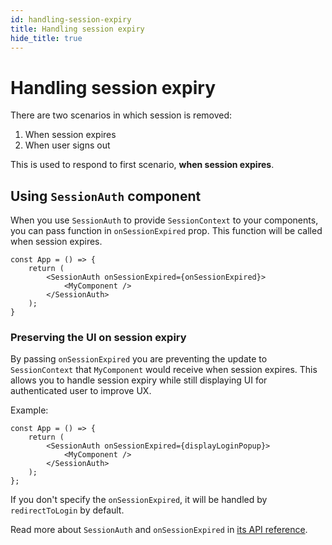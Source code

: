 ```yaml
---
id: handling-session-expiry
title: Handling session expiry
hide_title: true
---
```


# Handling session expiry
There are two scenarios in which session is removed:
1. When session expires
2. When user signs out

This is used to respond to first scenario, **when session expires**.

## Using `SessionAuth` component
When you use `SessionAuth` to provide `SessionContext` to your components,
you can pass function in `onSessionExpired` prop. This function will be called when session expires.

```tsx
const App = () => {
    return (
        <SessionAuth onSessionExpired={onSessionExpired}>
            <MyComponent />
        </SessionAuth>
    );
}
```

### Preserving the UI on session expiry
By passing `onSessionExpired` you are preventing the update to `SessionContext` that `MyComponent` would receive
when session expires. This allows you to handle session expiry while still displaying UI for authenticated user to improve UX.

Example:
```tsx
const App = () => {
    return (
        <SessionAuth onSessionExpired={displayLoginPopup}>
            <MyComponent />
        </SessionAuth>
    );
};
```

If you don't specify the `onSessionExpired`, it will be handled by `redirectToLogin` by default.

Read more about `SessionAuth` and `onSessionExpired` in [its API reference](/docs/auth-react/docs/session/session-auth).
